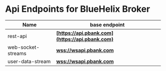 # Api Endpoints for BlueHelix Broker

Name | base endpoint
------------ | ------------
rest-api | **[https://api.pbank.com](https://api.pbank.com)**
web-socket-streams | **[wss://wsapi.pbank.com](wss://wsapi.pbank.com)**
user-data-stream | **[wss://wsapi.pbank.com](wss://wsapi.pbank.com)**
